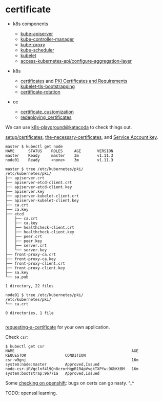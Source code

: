 # certificate

* k8s components
    * [kube-apiserver](https://kubernetes.io/docs/reference/command-line-tools-reference/kube-apiserver/)
    * [kube-controller-manager](https://kubernetes.io/docs/reference/command-line-tools-reference/kube-controller-manager/)
    * [kube-proxy](https://kubernetes.io/docs/reference/command-line-tools-reference/kube-proxy/)
    * [kube-scheduler](https://kubernetes.io/docs/reference/command-line-tools-reference/kube-scheduler/)
    * [kubelet](https://kubernetes.io/docs/reference/command-line-tools-reference/kubelet/)
    * [access-kubernetes-api/configure-aggregation-layer](https://kubernetes.io/docs/tasks/access-kubernetes-api/configure-aggregation-layer/)

* k8s

    * [certificates](https://kubernetes.io/docs/concepts/cluster-administration/certificates/) and [PKI Certificates and Requirements](https://kubernetes.io/docs/setup/certificates/)
    * [kubelet-tls-bootstrapping](https://kubernetes.io/docs/reference/command-line-tools-reference/kubelet-tls-bootstrapping/)
    * [certificate-rotation](https://kubernetes.io/docs/tasks/tls/certificate-rotation/)

* oc

    * [certificate_customization](https://docs.openshift.com/container-platform/3.11/install_config/certificate_customization.html)
    * [redeploying_certificates](https://docs.openshift.com/container-platform/3.11/install_config/redeploying_certificates.html)

We can use [k8s-playground@katacoda](https://www.katacoda.com/courses/kubernetes/playground) to check things out.


[setup/certificates](https://kubernetes.io/docs/setup/certificates/), [the-necessary-certificates](https://github.com/kubernetes/kubeadm/blob/master/docs/design/design_v1.7.md#phase-1-generate-the-necessary-certificates), and [Service Account key](https://nixaid.com/deploying-kubernetes-cluster-from-scratch/).

```
master $ kubectl get node
NAME      STATUS    ROLES     AGE       VERSION
master    Ready     master    3m        v1.11.3
node01    Ready     <none>    3m        v1.11.3

master $ tree /etc/kubernetes/pki/
/etc/kubernetes/pki/
├── apiserver.crt
├── apiserver-etcd-client.crt
├── apiserver-etcd-client.key
├── apiserver.key
├── apiserver-kubelet-client.crt
├── apiserver-kubelet-client.key
├── ca.crt
├── ca.key
├── etcd
│   ├── ca.crt
│   ├── ca.key
│   ├── healthcheck-client.crt
│   ├── healthcheck-client.key
│   ├── peer.crt
│   ├── peer.key
│   ├── server.crt
│   └── server.key
├── front-proxy-ca.crt
├── front-proxy-ca.key
├── front-proxy-client.crt
├── front-proxy-client.key
├── sa.key
└── sa.pub

1 directory, 22 files

node01 $ tree /etc/kubernetes/pki/
/etc/kubernetes/pki/
└── ca.crt

0 directories, 1 file


```

[requesting-a-certificate](https://kubernetes.io/docs/tasks/tls/managing-tls-in-a-cluster/#requesting-a-certificate) for your own application.

Check `csr`:

```
$ kubectl get csr
NAME                                                   AGE       REQUESTOR                 CONDITION
csr-w9gnj                                              16m       system:node:master        Approved,Issued
node-csr-iRVgclnf4l9Qn8crorHqpR1RApVvgkTXPYw-9GbKtBM   16m       system:bootstrap:96771a   Approved,Issued
```

Some [checking on openshift](https://bugzilla.redhat.com/show_bug.cgi?id=1688820): bugs on certs can go nasty. ^_^

TODO: openssl learning.
